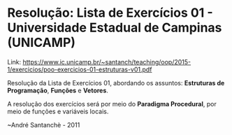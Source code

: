 # Resolução: Lista de Exercícios 01 - Universidade Estadual de Campinas (UNICAMP)

Link: https://www.ic.unicamp.br/~santanch/teaching/oop/2015-1/exercicios/poo-exercicios-01-estruturas-v01.pdf

Resolução da Lista de Exercícios 01, abordando os assuntos: **Estruturas de Programação**, **Funções** e **Vetores**.

A resolução dos exercícios será por meio do **Paradigma Procedural**, por meio de funções e variáveis locais.

~André Santanchè - 2011
